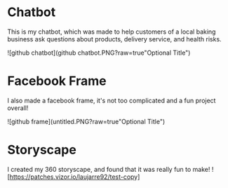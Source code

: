 # Chatbot
This is my chatbot, which was made to help customers of a local baking business ask questions about products, delivery service, and health risks.

![github chatbot](github chatbot.PNG?raw=true"Optional Title")
# Facebook Frame
I also made a facebook frame, it's not too complicated and a fun project overall!


![github frame](untitled.PNG?raw=true"Optional Title")
# Storyscape
I created my 360 storyscape, and found that it was really fun to make!
![https://patches.vizor.io/laujarre92/test-copy]
<script src="/scripts/embed.js" data-vizorurl="https://patches.vizor.io/embed/laujarre92/test-copy" ></script>
